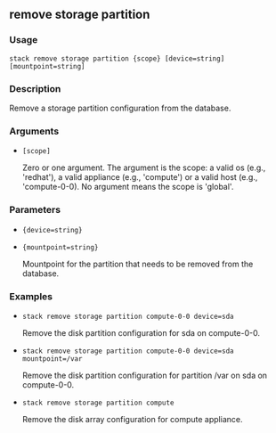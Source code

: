 ## remove storage partition

### Usage

`stack remove storage partition {scope} [device=string] [mountpoint=string]`

### Description

Remove a storage partition configuration from the database.

### Arguments

* `[scope]`

   Zero or one argument. The argument is the scope: a valid os (e.g.,
	'redhat'), a valid appliance (e.g., 'compute') or a valid host
	(e.g., 'compute-0-0). No argument means the scope is 'global'.


### Parameters
* `{device=string}`
* `{mountpoint=string}`

   Mountpoint for the partition that needs to be removed from
	the database.

### Examples

* `stack remove storage partition compute-0-0 device=sda`

   Remove the disk partition configuration for sda on compute-0-0.

* `stack remove storage partition compute-0-0 device=sda mountpoint=/var`

   Remove the disk partition configuration for partition /var on sda on compute-0-0.

* `stack remove storage partition compute`

   Remove the disk array configuration for compute
	appliance.




